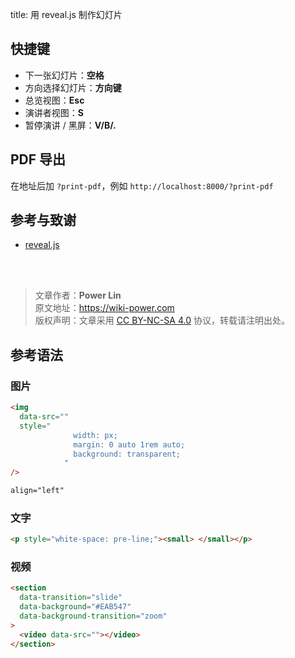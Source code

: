 title: 用 reveal.js 制作幻灯片

## 快捷键

- 下一张幻灯片：**空格**
- 方向选择幻灯片：**方向键**
- 总览视图：**Esc**
- 演讲者视图：**S**
- 暂停演讲 / 黑屏：**V/B/.**

## PDF 导出

在地址后加 `?print-pdf`，例如 `http://localhost:8000/?print-pdf`

## 参考与致谢

- [reveal.js](https://revealjs.com/)

<br />

<br />

> 文章作者：**Power Lin**  
> 原文地址：<https://wiki-power.com>  
> 版权声明：文章采用 [CC BY-NC-SA 4.0](https://creativecommons.org/licenses/by/4.0/deed.zh) 协议，转载请注明出处。

## 参考语法

### 图片

```html
<img
  data-src=""
  style="
              width: px;
              margin: 0 auto 1rem auto;
              background: transparent;
            "
/>
```

```html
align="left"
```

### 文字

```html
<p style="white-space: pre-line;"><small> </small></p>
```

### 视频

```html
<section
  data-transition="slide"
  data-background="#EAB547"
  data-background-transition="zoom"
>
  <video data-src=""></video>
</section>
```
